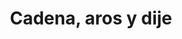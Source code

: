 ---
title: "Cadena, aros y dije"
draft: false
identifier: "cadena aros y dije"
description : "cadena aros y dije"
menu:
  main:
    identifier: 'conjuntos.cadenas_aros_y_dije'
    parent: 'conjuntos'
    weight: 3
---